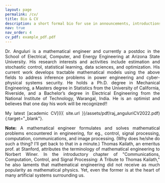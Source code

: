 ```yaml
---
layout: page
permalink: /cv/
title: Bio & CV
description: a short formal bio for use in announcements, introductions, and all that stuff
nav: true
nav_order: 4
cv_pdf: example_pdf.pdf
---
```

<style>body {text-align: justify}</style>

Dr. Anguluri is a mathematical engineer and currently a postdoc in the School of Electrical, Computer, and Energy Engineering at Arizona State University. His research interests and activities include estimation and stochastic control, statistical learning, data sciences, and optimization. His current work develops tractable mathematical models using the above fields to address inference problems in power engineering and cyber-physical systems security. He holds a Ph.D. degree in Mechanical Engineering, a Masters degree in Statistics from the University of California, Riverside, and a Bachelor’s degree in Electrical Engineering from the National Institute of Technology, Warangal, India. He is an optimist and believes that one day his work will be recognized!!

My latest [academic CV]({{ site.url }}/assets/pdf/raj_anguluriCV2022.pdf){:target="_blank"}.

<strong>Note:</strong> A mathematical engineer formulates and solves mathematical problems encountered in engineering, for eg., control, signal processing, computation, communications, and image processing. (Why does he/she do such a thing? I'll get back to that in a minute.) Thomas Kailath, an emeritus prof. at Stanford, attributes the terminology of mathematical engineering to Norbert Winer. In the introductory chapter of "Communications, Computation, Control, and Signal Processing: A Tribute to Thomas Kailath," he also laments that mathematical engineering did not receive as much popularity as mathematical physics. Yet, even the former is at the heart of many artificial systems surrounding us. 
